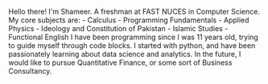 Hello there!
I'm Shameer. A freshman at FAST NUCES in Computer Science.
My core subjects are:
    - Calculus
    - Programming Fundamentals
    - Applied Physics
    - Ideology and Constitution of Pakistan
    - Islamic Studies
    - Functional English
I have been programming since I was 11 years old, trying to guide myself through code blocks.
I started with python, and have been passionately learning about data science and analytics.
In the future, I would like to pursue Quantitative Finance, or some sort of Business Consultancy.
